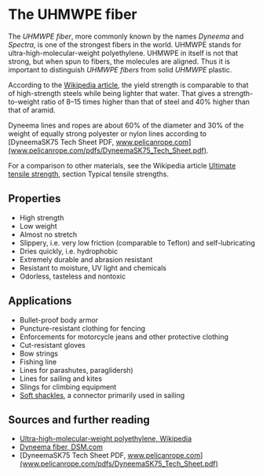 The UHMWPE fiber
================

The *UHMWPE fiber*, more commonly known by the names *Dyneema* and *Spectra*, is one of the strongest fibers in the world. UHMWPE stands for ultra-high-molecular-weight polyethylene. UHMWPE in itself is not that strong, but when spun to fibers, the molecules are aligned. Thus it is important to distinguish *UHMWPE fibers* from solid *UHMWPE* plastic.

According to the [Wikipedia article](http://en.wikipedia.org/wiki/Ultra-high-molecular-weight_polyethylene#Fiber), the yield strength is comparable to that of high-strength steels while being lighter that water. That gives a strength-to-weight ratio of 8–15 times higher than that of steel and 40% higher than that of aramid.

Dyneema lines and ropes are about 60% of the diameter and 30% of the weight of equally strong polyester or nylon lines according to [DyneemaSK75 Tech Sheet PDF, www.pelicanrope.com](www.pelicanrope.com/pdfs/DyneemaSK75_Tech_Sheet.pdf).

For a comparison to other materials, see the Wikipedia article [Ultimate tensile strength](en.wikipedia.org/wiki/Ultimate_tensile_strength#Typical_tensile_strengths), section Typical tensile strengths.

Properties
----------

  * High strength
  * Low weight
  * Almost no stretch
  * Slippery, i.e. very low friction (comparable to Teflon) and self-lubricating
  * Dries quickly, i.e. hydrophobic
  * Extremely durable and abrasion resistant
  * Resistant to moisture, UV light and chemicals
  * Odorless, tasteless and nontoxic

Applications
------------

  * Bullet-proof body armor
  * Puncture-resistant clothing for fencing
  * Enforcements for motorcycle jeans and other protective clothing
  * Cut-resistant gloves
  * Bow strings
  * Fishing line
  * Lines for parashutes, paraglidersh)
  * Lines for sailing and kites
  * Slings for climbing equipment
  * [Soft shackles](soft-shackles.md), a connector primarily used in sailing

Sources and further reading
---------------------------

  * [Ultra-high-molecular-weight polyethylene, Wikipedia](http://en.wikipedia.org/wiki/Ultra-high-molecular-weight_polyethylene)
  * [Dyneema fiber, DSM.com](http://www.dsm.com/products/dyneema/en_GB/product-technologies/fiber.html)
  * [DyneemaSK75 Tech Sheet PDF, www.pelicanrope.com](www.pelicanrope.com/pdfs/DyneemaSK75_Tech_Sheet.pdf)
